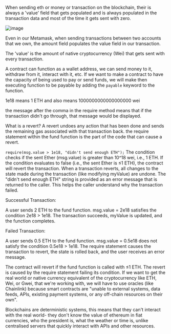 When sending eth or money or transaction on the blockchain, their is always a 'value' field that gets populated and is always populated in the transaction data and most of the time it gets sent with zero.

![image](https://github.com/user-attachments/assets/16b33760-8b46-4e30-84ad-8a2cb02c52ea)

Even in our Metamask, when sending transactions between two accounts that we own, the amount field populates the value field in our transaction.

The 'value' is the amount of native cryptocurrency (Wei) that gets sent with every transaction.

A contract can function as a wallet address, we can send money to it, withdraw from it, interact with it, etc. If we want to make a contract to have the capacity of being used to pay or send funds, we will make then executing function to be payable by adding the `payable` keyword to the function.

1e18 means 1 ETH and also means 1000000000000000000 wei

the message after the comma in the require method means that if the transaction didn't go through, that message would be displayed.

What is a revert? A revert undoes any action that has been done and sends the remaining gas associated with that transaction back.
the require statement within the fund function is the part of the code that can cause a revert. 

`require(msg.value > 1e18, "didn't send enough ETH");`
The condition checks if the sent Ether (msg.value) is greater than 10^18  wei, i.e., 1 ETH.
If the condition evaluates to false (i.e., the sent Ether is ≤1 ETH), the contract will revert the transaction. When a transaction reverts, all changes to the state made during the transaction (like modifying myValue) are undone. The "didn't send enough ETH" string is provided as an error message that is returned to the caller. This helps the caller understand why the transaction failed. 

Successful Transaction:

A user sends 2 ETH to the fund function.
msg.value = 2e18 satisfies the condition 2e18 > 1e18.
The transaction succeeds, myValue is updated, and the function completes.

Failed Transaction:

A user sends 0.5 ETH to the fund function.
msg.value = 0.5e18 does not satisfy the condition 0.5e18 > 1e18.
The require statement causes the transaction to revert, the state is rolled back, and the user receives an error message.

The contract will revert if the fund function is called with ≤1 ETH. The revert is caused by the require statement failing its condition.
If we want to get the real world or native currency equivalent of the cryptocurrency like ETH, Wei, or Gwei, that we're working with, we will have to use oracles (like Chainlink) because smart contracts are "unable to external systems, data feeds, APIs, existing payment systems, or any off-chain resources on their own".

Blockchains are deterministic systems, this means that they can't interact with the real world- they don't know the value of ethereum in fiat currencies, who the president is, what the weather or time is, unlike centralised servers that quickly interact with APIs and other resources.

